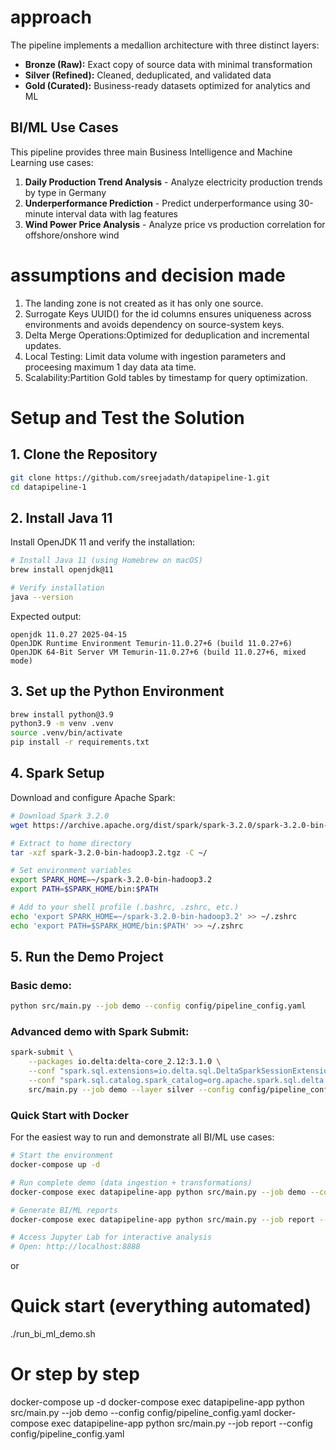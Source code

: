 # approach
The pipeline implements a medallion architecture with three distinct layers:
- **Bronze (Raw):** Exact copy of source data with minimal transformation
- **Silver (Refined):** Cleaned, deduplicated, and validated data
- **Gold (Curated):** Business-ready datasets optimized for analytics and ML

## BI/ML Use Cases

This pipeline provides three main Business Intelligence and Machine Learning use cases:

1. **Daily Production Trend Analysis** - Analyze electricity production trends by type in Germany
2. **Underperformance Prediction** - Predict underperformance using 30-minute interval data with lag features  
3. **Wind Power Price Analysis** - Analyze price vs production correlation for offshore/onshore wind



# assumptions and decision made
1. The landing zone is not created as it has only one source.
2. Surrogate Keys UUID() for the id columns ensures uniqueness across environments and avoids dependency on source-system keys.
3. Delta Merge Operations:Optimized for deduplication and incremental updates.
4. Local Testing: Limit data volume with ingestion parameters and proceesing maximum 1 day data ata time.
5. Scalability:Partition Gold tables by timestamp for query optimization.




# Setup and Test the Solution

## 1. Clone the Repository
```bash
git clone https://github.com/sreejadath/datapipeline-1.git
cd datapipeline-1
```

## 2. Install Java 11
Install OpenJDK 11 and verify the installation:

```bash
# Install Java 11 (using Homebrew on macOS)
brew install openjdk@11

# Verify installation
java --version
```

Expected output:
```
openjdk 11.0.27 2025-04-15
OpenJDK Runtime Environment Temurin-11.0.27+6 (build 11.0.27+6)
OpenJDK 64-Bit Server VM Temurin-11.0.27+6 (build 11.0.27+6, mixed mode)
```

## 3. Set up the Python Environment
```bash
brew install python@3.9 
python3.9 -m venv .venv
source .venv/bin/activate
pip install -r requirements.txt
```

## 4. Spark Setup
Download and configure Apache Spark:

```bash
# Download Spark 3.2.0
wget https://archive.apache.org/dist/spark/spark-3.2.0/spark-3.2.0-bin-hadoop3.2.tgz

# Extract to home directory
tar -xzf spark-3.2.0-bin-hadoop3.2.tgz -C ~/

# Set environment variables
export SPARK_HOME=~/spark-3.2.0-bin-hadoop3.2
export PATH=$SPARK_HOME/bin:$PATH

# Add to your shell profile (.bashrc, .zshrc, etc.)
echo 'export SPARK_HOME=~/spark-3.2.0-bin-hadoop3.2' >> ~/.zshrc
echo 'export PATH=$SPARK_HOME/bin:$PATH' >> ~/.zshrc
```

## 5. Run the Demo Project

### Basic demo:
```bash
python src/main.py --job demo --config config/pipeline_config.yaml
```

### Advanced demo with Spark Submit:
```bash
spark-submit \
    --packages io.delta:delta-core_2.12:3.1.0 \
    --conf "spark.sql.extensions=io.delta.sql.DeltaSparkSessionExtension" \
    --conf "spark.sql.catalog.spark_catalog=org.apache.spark.sql.delta.catalog.DeltaCatalog" \
    src/main.py --job demo --layer silver --config config/pipeline_config.yaml
```





### Quick Start with Docker
For the easiest way to run and demonstrate all BI/ML use cases:

```bash
# Start the environment
docker-compose up -d

# Run complete demo (data ingestion + transformations)
docker-compose exec datapipeline-app python src/main.py --job demo --config config/pipeline_config.yaml

# Generate BI/ML reports
docker-compose exec datapipeline-app python src/main.py --job report --config config/pipeline_config.yaml

# Access Jupyter Lab for interactive analysis
# Open: http://localhost:8888
```
or 

# Quick start (everything automated)
./run_bi_ml_demo.sh

# Or step by step
docker-compose up -d
docker-compose exec datapipeline-app python src/main.py --job demo --config config/pipeline_config.yaml
docker-compose exec datapipeline-app python src/main.py --job report --config config/pipeline_config.yaml